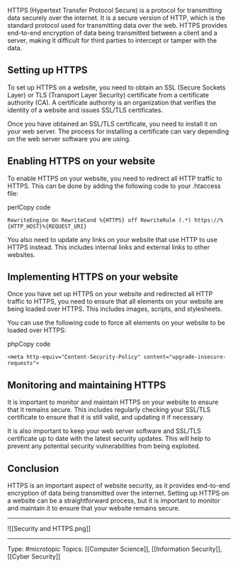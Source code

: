 
HTTPS (Hypertext Transfer Protocol Secure) is a protocol for transmitting data securely over the internet. It is a secure version of HTTP, which is the standard protocol used for transmitting data over the web. HTTPS provides end-to-end encryption of data being transmitted between a client and a server, making it difficult for third parties to intercept or tamper with the data.

## Setting up HTTPS

To set up HTTPS on a website, you need to obtain an SSL (Secure Sockets Layer) or TLS (Transport Layer Security) certificate from a certificate authority (CA). A certificate authority is an organization that verifies the identity of a website and issues SSL/TLS certificates.

Once you have obtained an SSL/TLS certificate, you need to install it on your web server. The process for installing a certificate can vary depending on the web server software you are using.

## Enabling HTTPS on your website

To enable HTTPS on your website, you need to redirect all HTTP traffic to HTTPS. This can be done by adding the following code to your .htaccess file:

perlCopy code

`RewriteEngine On RewriteCond %{HTTPS} off RewriteRule (.*) https://%{HTTP_HOST}%{REQUEST_URI}`

You also need to update any links on your website that use HTTP to use HTTPS instead. This includes internal links and external links to other websites.

## Implementing HTTPS on your website

Once you have set up HTTPS on your website and redirected all HTTP traffic to HTTPS, you need to ensure that all elements on your website are being loaded over HTTPS. This includes images, scripts, and stylesheets.

You can use the following code to force all elements on your website to be loaded over HTTPS:

phpCopy code

`<meta http-equiv="Content-Security-Policy" content="upgrade-insecure-requests">`

## Monitoring and maintaining HTTPS

It is important to monitor and maintain HTTPS on your website to ensure that it remains secure. This includes regularly checking your SSL/TLS certificate to ensure that it is still valid, and updating it if necessary.

It is also important to keep your web server software and SSL/TLS certificate up to date with the latest security updates. This will help to prevent any potential security vulnerabilities from being exploited.

## Conclusion

HTTPS is an important aspect of website security, as it provides end-to-end encryption of data being transmitted over the internet. Setting up HTTPS on a website can be a straightforward process, but it is important to monitor and maintain it to ensure that your website remains secure.

___

![[Security and HTTPS.png]]
___
Type: #microtopic 
Topics: [[Computer Science]], [[Information Security]], [[Cyber Security]]

